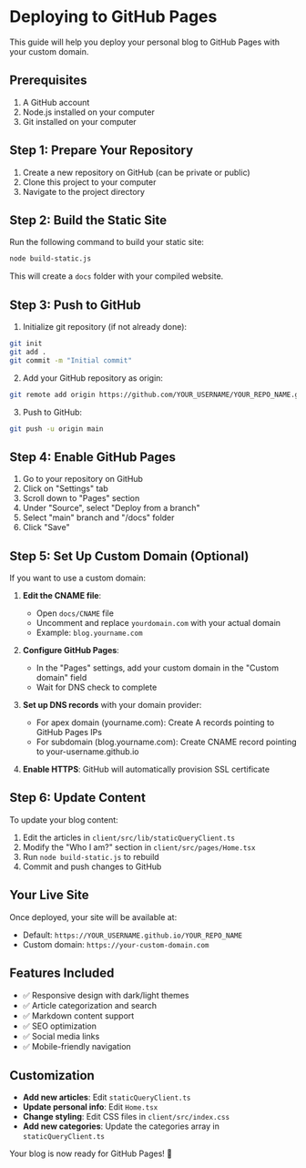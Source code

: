 # Deploying to GitHub Pages

This guide will help you deploy your personal blog to GitHub Pages with your custom domain.

## Prerequisites

1. A GitHub account
2. Node.js installed on your computer
3. Git installed on your computer

## Step 1: Prepare Your Repository

1. Create a new repository on GitHub (can be private or public)
2. Clone this project to your computer
3. Navigate to the project directory

## Step 2: Build the Static Site

Run the following command to build your static site:

```bash
node build-static.js
```

This will create a `docs` folder with your compiled website.

## Step 3: Push to GitHub

1. Initialize git repository (if not already done):
```bash
git init
git add .
git commit -m "Initial commit"
```

2. Add your GitHub repository as origin:
```bash
git remote add origin https://github.com/YOUR_USERNAME/YOUR_REPO_NAME.git
```

3. Push to GitHub:
```bash
git push -u origin main
```

## Step 4: Enable GitHub Pages

1. Go to your repository on GitHub
2. Click on "Settings" tab
3. Scroll down to "Pages" section
4. Under "Source", select "Deploy from a branch"
5. Select "main" branch and "/docs" folder
6. Click "Save"

## Step 5: Set Up Custom Domain (Optional)

If you want to use a custom domain:

1. **Edit the CNAME file**: 
   - Open `docs/CNAME` file
   - Uncomment and replace `yourdomain.com` with your actual domain
   - Example: `blog.yourname.com`

2. **Configure GitHub Pages**:
   - In the "Pages" settings, add your custom domain in the "Custom domain" field
   - Wait for DNS check to complete

3. **Set up DNS records** with your domain provider:
   - For apex domain (yourname.com): Create A records pointing to GitHub Pages IPs
   - For subdomain (blog.yourname.com): Create CNAME record pointing to your-username.github.io

4. **Enable HTTPS**: GitHub will automatically provision SSL certificate

## Step 6: Update Content

To update your blog content:

1. Edit the articles in `client/src/lib/staticQueryClient.ts`
2. Modify the "Who I am?" section in `client/src/pages/Home.tsx`
3. Run `node build-static.js` to rebuild
4. Commit and push changes to GitHub

## Your Live Site

Once deployed, your site will be available at:
- Default: `https://YOUR_USERNAME.github.io/YOUR_REPO_NAME`
- Custom domain: `https://your-custom-domain.com`

## Features Included

- ✅ Responsive design with dark/light themes
- ✅ Article categorization and search
- ✅ Markdown content support
- ✅ SEO optimization
- ✅ Social media links
- ✅ Mobile-friendly navigation

## Customization

- **Add new articles**: Edit `staticQueryClient.ts`
- **Update personal info**: Edit `Home.tsx`
- **Change styling**: Edit CSS files in `client/src/index.css`
- **Add new categories**: Update the categories array in `staticQueryClient.ts`

Your blog is now ready for GitHub Pages! 🎉